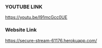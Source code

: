### YOUTUBE LINK

https://youtu.be/l91mcGcc0UE

### Website Link

https://secure-stream-61176.herokuapp.com/
